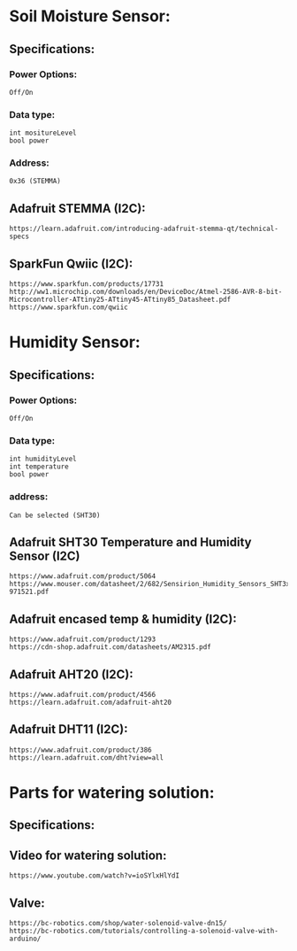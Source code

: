# Soil Moisture Sensor:

## Specifications:
### Power Options: 
    Off/On
### Data type: 
    int mositureLevel
    bool power
### Address: 
    0x36 (STEMMA)


## Adafruit STEMMA (I2C):
    https://learn.adafruit.com/introducing-adafruit-stemma-qt/technical-specs

## SparkFun Qwiic (I2C):
    https://www.sparkfun.com/products/17731
    http://ww1.microchip.com/downloads/en/DeviceDoc/Atmel-2586-AVR-8-bit-Microcontroller-ATtiny25-ATtiny45-ATtiny85_Datasheet.pdf
    https://www.sparkfun.com/qwiic

# Humidity Sensor:

## Specifications: 
### Power Options: 
    Off/On
### Data type:
    int humidityLevel
    int temperature
    bool power
### address: 
    Can be selected (SHT30)

## Adafruit SHT30 Temperature and Humidity Sensor (I2C)
    https://www.adafruit.com/product/5064
    https://www.mouser.com/datasheet/2/682/Sensirion_Humidity_Sensors_SHT3x_Datasheet_digital-971521.pdf

## Adafruit encased temp & humidity (I2C):
    https://www.adafruit.com/product/1293
    https://cdn-shop.adafruit.com/datasheets/AM2315.pdf

## Adafruit AHT20 (I2C):
    https://www.adafruit.com/product/4566
    https://learn.adafruit.com/adafruit-aht20

## Adafruit DHT11 (I2C):
    https://www.adafruit.com/product/386
    https://learn.adafruit.com/dht?view=all

# Parts for watering solution:

## Specifications:


## Video for watering solution: 
    https://www.youtube.com/watch?v=ioSYlxHlYdI

## Valve:
    https://bc-robotics.com/shop/water-solenoid-valve-dn15/
    https://bc-robotics.com/tutorials/controlling-a-solenoid-valve-with-arduino/